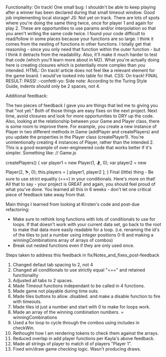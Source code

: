 Functionality: On track!
One small bug: I shouldn't be able to keep playing after a winner has been declared during that small timeout window.
Good job implementing local storage!
JS: Not yet on track.
There are lots of spots where you're doing the same thing twice, once for player 1 and again for play 2. These are opportunities to use params and/or interpolation so that you aren't writing the same code twice.
I found your code difficult to read/follow in some places because your functions are so large. I think it comes from the nesting of functions in other functions. I totally get that reasoning - since you only need that function within the outer function - but I think it detracts from the readability. Also, it'll make it much harder to test that code (which you'll learn more about in M2). What you're actually doing here is creating closures which is potentially more complex than you intended.
HTML: On track!
article does not feel like a relevant element for the game board. I would've looked into table for that.
CSS: On track!
FINAL RESULT: PASS! :-confetti-yo:
Side note: According to the Turing Style Guide, indents should only be 2 spaces, not 4.

Additional feedback:

The two pieces of feedback I gave you are things that led me to giving you that "not yet." Both of those things are easy fixes on the next project. Next time, avoid closures and look for more opportunities to DRY up the code.
Also, looking at the relationship between your Game and Player class, there is some room to improve there. For example, you create a new instance of Player in two different methods in Game (addPlayer and createPlayers) and you update the properties in the Player class (createPlayer1). You're unintentionally creating 4 instances of Player, rather than the intended 2. This is a good example of over-engineered code that works better if it's simpler. Something like:
// Game.js

createPlayers() {
  var player1 = new Player(1, 🏂, 0);
  var player2 = new Player(2, ⛷️, 0);
  this.players = [ player1, player2 ];
}
Final (little) thing - Be sure to use strict equality (===) in your conditionals. Here's more on that!
All that to say - your project is GREAT and again, you should feel proud of what you've done. You learned all this in 6 weeks - don't let one critical piece of feedback take away from that.

Main things I learned from looking at Kirsten's code and post-due refactoring:

- Make sure to rethink long functions with lots of conditionals to use for loops. If that doesn't work with your current data set, go back to the root to make that data more easily readable for a loop. (i.e. renaming the id's of the tiles to just a number using integer positions 0-8 and making a winningCombinations array of arrays of combos)
- Break out nested functions even if they are only used once.

Steps taken to address this feedback in fix/Notes_and_fixes_post-feedback

1. Changed defaut tab spacing to 2, not 4
2. Changed all conditionals to use strictly equal "===" and retained functionality
3. Adjusted all tabs to 2 spaces.
4. Made Timeout functions independant to be called in 4 functions.
5. Made game not playable during time outs.
6. Made tiles buttons to allow .disabled. and make a disable function to fire with timeouts.
7. Made tiles id just a number and start with 0 to make for loops work.
8. Made an array of the winning combination numbers. = winningCombinations
9. Used a for loop to cycle through the combos using includes in checkWin.
10. Rethought how I am rendering tokens to check them against the arrays.
11. Reduced overlap in add player functions per Kayla's above feedback.
12. Made all strings of player to match id of players "Player 1".
13. Fixed win/draw game checking logic. Wasn't producing draws.

